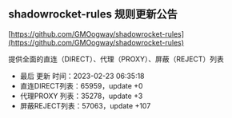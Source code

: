 ## shadowrocket-rules 规则更新公告

[https://github.com/GMOogway/shadowrocket-rules](https://github.com/GMOogway/shadowrocket-rules)

提供全面的直连（DIRECT）、代理（PROXY）、屏蔽（REJECT）列表
- 最后 更新 时间：2023-02-23 06:35:18
- 直连DIRECT列表：65959，update +0
- 代理PROXY 列表：35278，update +3
- 屏蔽REJECT列表：57063，update +107